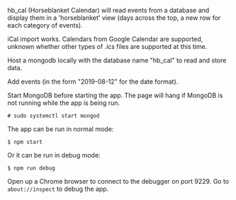 hb_cal (Horseblanket Calendar) will read events from a database and display them in a 'horseblanket' view (days across the top, a new row for each category of events).

iCal import works. Calendars from Google Calendar are supported, unknown whether other types of .ics files are supported at this time.

Host a mongodb locally with the database name "hb_cal" to read and store data.

Add events (in the form "2019-08-12" for the date format).


Start MongoDB before starting the app. The page will hang if MongoDB is not running while the app is being run.

`# sudo systemctl start mongod`

The app can be run in normal mode:

`$ npm start`

Or it can be run in debug mode:

`$ npm run debug`

Open up a Chrome browser to connect to the debugger on port 9229. Go to `about://inspect` to debug the app.


